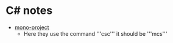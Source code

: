 # C# notes

- [mono-project](http://www.mono-project.com/docs/getting-started/mono-basics/)
  -  Here they use the command '''csc''' it should be '''mcs'''
